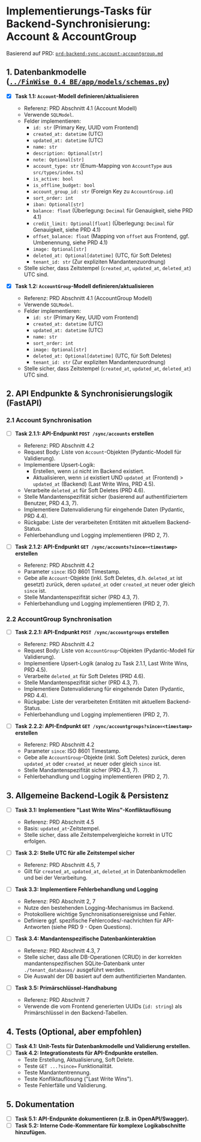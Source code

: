 # Implementierungs-Tasks für Backend-Synchronisierung: Account & AccountGroup

Basierend auf PRD: [`prd-backend-sync-account-accountgroup.md`](tasks/prd-backend-sync-account-accountgroup.md:1)

## 1. Datenbankmodelle ([`../FinWise_0.4_BE/app/models/schemas.py`](../FinWise_0.4_BE/app/models/schemas.py:1))

- [x] **Task 1.1: `Account`-Modell definieren/aktualisieren**
    - Referenz: PRD Abschnitt 4.1 (Account Modell)
    - Verwende `SQLModel`.
    - Felder implementieren:
        - `id: str` (Primary Key, UUID vom Frontend)
        - `created_at: datetime` (UTC)
        - `updated_at: datetime` (UTC)
        - `name: str`
        - `description: Optional[str]`
        - `note: Optional[str]`
        - `account_type: str` (Enum-Mapping von `AccountType` aus `src/types/index.ts`)
        - `is_active: bool`
        - `is_offline_budget: bool`
        - `account_group_id: str` (Foreign Key zu `AccountGroup.id`)
        - `sort_order: int`
        - `iban: Optional[str]`
        - `balance: float` (Überlegung: `Decimal` für Genauigkeit, siehe PRD 4.1)
        - `credit_limit: Optional[float]` (Überlegung: `Decimal` für Genauigkeit, siehe PRD 4.1)
        - `offset_balance: float` (Mapping von `offset` aus Frontend, ggf. Umbenennung, siehe PRD 4.1)
        - `image: Optional[str]`
        - `deleted_at: Optional[datetime]` (UTC, für Soft Deletes)
        - `tenant_id: str` (Zur expliziten Mandantenzuordnung)
    - Stelle sicher, dass Zeitstempel (`created_at`, `updated_at`, `deleted_at`) UTC sind.

- [x] **Task 1.2: `AccountGroup`-Modell definieren/aktualisieren**
    - Referenz: PRD Abschnitt 4.1 (AccountGroup Modell)
    - Verwende `SQLModel`.
    - Felder implementieren:
        - `id: str` (Primary Key, UUID vom Frontend)
        - `created_at: datetime` (UTC)
        - `updated_at: datetime` (UTC)
        - `name: str`
        - `sort_order: int`
        - `image: Optional[str]`
        - `deleted_at: Optional[datetime]` (UTC, für Soft Deletes)
        - `tenant_id: str` (Zur expliziten Mandantenzuordnung)
    - Stelle sicher, dass Zeitstempel (`created_at`, `updated_at`, `deleted_at`) UTC sind.

## 2. API Endpunkte & Synchronisierungslogik (FastAPI)

### 2.1 Account Synchronisation

- [ ] **Task 2.1.1: API-Endpunkt `POST /sync/accounts` erstellen**
    - Referenz: PRD Abschnitt 4.2
    - Request Body: Liste von `Account`-Objekten (Pydantic-Modell für Validierung).
    - Implementiere Upsert-Logik:
        - Erstellen, wenn `id` nicht im Backend existiert.
        - Aktualisieren, wenn `id` existiert UND `updated_at` (Frontend) > `updated_at` (Backend) (Last Write Wins, PRD 4.5).
    - Verarbeite `deleted_at` für Soft Deletes (PRD 4.6).
    - Stelle Mandantenspezifität sicher (basierend auf authentifiziertem Benutzer, PRD 4.3, 7).
    - Implementiere Datenvalidierung für eingehende Daten (Pydantic, PRD 4.4).
    - Rückgabe: Liste der verarbeiteten Entitäten mit aktuellem Backend-Status.
    - Fehlerbehandlung und Logging implementieren (PRD 2, 7).

- [ ] **Task 2.1.2: API-Endpunkt `GET /sync/accounts?since=<timestamp>` erstellen**
    - Referenz: PRD Abschnitt 4.2
    - Parameter `since`: ISO 8601 Timestamp.
    - Gebe alle `Account`-Objekte (inkl. Soft Deletes, d.h. `deleted_at` ist gesetzt) zurück, deren `updated_at` oder `created_at` neuer oder gleich `since` ist.
    - Stelle Mandantenspezifität sicher (PRD 4.3, 7).
    - Fehlerbehandlung und Logging implementieren (PRD 2, 7).

### 2.2 AccountGroup Synchronisation

- [ ] **Task 2.2.1: API-Endpunkt `POST /sync/accountgroups` erstellen**
    - Referenz: PRD Abschnitt 4.2
    - Request Body: Liste von `AccountGroup`-Objekten (Pydantic-Modell für Validierung).
    - Implementiere Upsert-Logik (analog zu Task 2.1.1, Last Write Wins, PRD 4.5).
    - Verarbeite `deleted_at` für Soft Deletes (PRD 4.6).
    - Stelle Mandantenspezifität sicher (PRD 4.3, 7).
    - Implementiere Datenvalidierung für eingehende Daten (Pydantic, PRD 4.4).
    - Rückgabe: Liste der verarbeiteten Entitäten mit aktuellem Backend-Status.
    - Fehlerbehandlung und Logging implementieren (PRD 2, 7).

- [ ] **Task 2.2.2: API-Endpunkt `GET /sync/accountgroups?since=<timestamp>` erstellen**
    - Referenz: PRD Abschnitt 4.2
    - Parameter `since`: ISO 8601 Timestamp.
    - Gebe alle `AccountGroup`-Objekte (inkl. Soft Deletes) zurück, deren `updated_at` oder `created_at` neuer oder gleich `since` ist.
    - Stelle Mandantenspezifität sicher (PRD 4.3, 7).
    - Fehlerbehandlung und Logging implementieren (PRD 2, 7).

## 3. Allgemeine Backend-Logik & Persistenz

- [ ] **Task 3.1: Implementiere "Last Write Wins"-Konfliktauflösung**
    - Referenz: PRD Abschnitt 4.5
    - Basis: `updated_at`-Zeitstempel.
    - Stelle sicher, dass alle Zeitstempelvergleiche korrekt in UTC erfolgen.

- [ ] **Task 3.2: Stelle UTC für alle Zeitstempel sicher**
    - Referenz: PRD Abschnitt 4.5, 7
    - Gilt für `created_at`, `updated_at`, `deleted_at` in Datenbankmodellen und bei der Verarbeitung.

- [ ] **Task 3.3: Implementiere Fehlerbehandlung und Logging**
    - Referenz: PRD Abschnitt 2, 7
    - Nutze den bestehenden Logging-Mechanismus im Backend.
    - Protokolliere wichtige Synchronisationsereignisse und Fehler.
    - Definiere ggf. spezifische Fehlercodes/-nachrichten für API-Antworten (siehe PRD 9 - Open Questions).

- [ ] **Task 3.4: Mandantenspezifische Datenbankinteraktion**
    - Referenz: PRD Abschnitt 4.3, 7
    - Stelle sicher, dass alle DB-Operationen (CRUD) in der korrekten mandantenspezifischen SQLite-Datenbank unter `./tenant_databases/` ausgeführt werden.
    - Die Auswahl der DB basiert auf dem authentifizierten Mandanten.

- [ ] **Task 3.5: Primärschlüssel-Handhabung**
    - Referenz: PRD Abschnitt 7
    - Verwende die vom Frontend generierten UUIDs (`id: string`) als Primärschlüssel in den Backend-Tabellen.

## 4. Tests (Optional, aber empfohlen)

- [ ] **Task 4.1: Unit-Tests für Datenbankmodelle und Validierung erstellen.**
- [ ] **Task 4.2: Integrationstests für API-Endpunkte erstellen.**
    - Teste Erstellung, Aktualisierung, Soft Delete.
    - Teste `GET ...?since=` Funktionalität.
    - Teste Mandantentrennung.
    - Teste Konfliktauflösung ("Last Write Wins").
    - Teste Fehlerfälle und Validierung.

## 5. Dokumentation

- [ ] **Task 5.1: API-Endpunkte dokumentieren (z.B. in OpenAPI/Swagger).**
- [ ] **Task 5.2: Interne Code-Kommentare für komplexe Logikabschnitte hinzufügen.**
